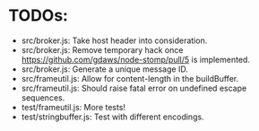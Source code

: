 # TODOs: 

- src/broker.js: Take host header into consideration.
- src/broker.js: Remove temporary hack once https://github.com/gdaws/node-stomp/pull/5 is implemented.
- src/broker.js: Generate a unique message ID.
- src/frameutil.js: Allow for content-length in the buildBuffer.
- src/frameutil.js: Should raise fatal error on undefined escape sequences.
- test/frameutil.js: More tests! 
- test/stringbuffer.js: Test with different encodings.
